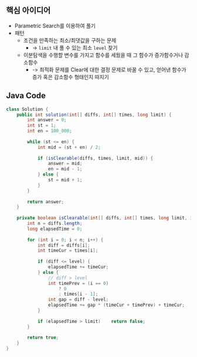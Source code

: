 ## 핵심 아이디어
- Parametric Search를 이용하여 풀기
- 패턴
	- 조건을 만족하는 최소/최댓값을 구하는 문제
		- -> `limit` 내 풀 수 있는 최소 `level` 찾기
	- 이분탐색을 수행할 변수를 가지고 함수를 세웠을 때 그 함수가 증가함수거나 감소함수
		- -> 최적화 문제를 Clear에 대한 결정 문제로 바꿀 수 있고, 얻어낸 함수가 증가 혹은 감소함수 형태인지 따지기
## Java Code
```java
class Solution {
    public int solution(int[] diffs, int[] times, long limit) {
        int answer = 0;
        int st = 1;
        int en = 100_000;
        
        while (st <= en) {
            int mid = (st + en) / 2;
            
            if (isClearable(diffs, times, limit, mid)) {
                answer = mid;
                en = mid - 1;
            } else {
                st = mid + 1;
            }
        }
        
        return answer;
    }
    
    private boolean isClearable(int[] diffs, int[] times, long limit, int level) {
        int n = diffs.length;
        long elapsedTime = 0;
        
        for (int i = 0; i < n; i++) {
            int diff = diffs[i];
            int timeCur = times[i];
            
            if (diff <= level) {
                elapsedTime += timeCur;
            } else {
                // diff > level
                int timePrev = (i == 0)
                    ? 0
                    : times[i - 1];
                int gap = diff - level;
                elapsedTime += gap * (timeCur + timePrev) + timeCur;
            }
            
            if (elapsedTime > limit)    return false;
        }
        
        return true;
    }
}
```